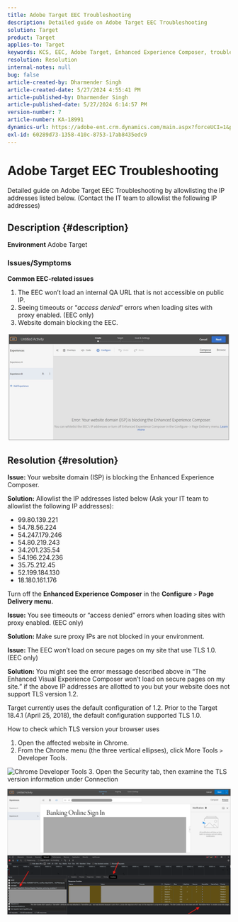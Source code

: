 ```yaml
---
title: Adobe Target EEC Troubleshooting
description: Detailed guide on Adobe Target EEC Troubleshooting
solution: Target
product: Target
applies-to: Target
keywords: KCS, EEC, Adobe Target, Enhanced Experience Composer, troubleshooting
resolution: Resolution
internal-notes: null
bug: false
article-created-by: Dharmender Singh
article-created-date: 5/27/2024 4:55:41 PM
article-published-by: Dharmender Singh
article-published-date: 5/27/2024 6:14:57 PM
version-number: 7
article-number: KA-18991
dynamics-url: https://adobe-ent.crm.dynamics.com/main.aspx?forceUCI=1&pagetype=entityrecord&etn=knowledgearticle&id=00f6b9ef-491c-ef11-840b-6045bd034c54
exl-id: 60289d73-1358-410c-8753-17ab8435edc9
---
```

# Adobe Target EEC Troubleshooting


Detailed guide on Adobe Target EEC Troubleshooting by allowlisting the IP addresses listed below. (Contact the IT team to allowlist the following IP addresses)

## Description {#description}


<b>Environment</b>
Adobe Target

### Issues/Symptoms

<b>Common EEC-related issues</b>
1. The EEC won’t load an internal QA URL that is not accessible on public IP.
2. Seeing timeouts or “*access denied*” errors when loading sites with proxy enabled. (EEC only)
3. Website domain blocking the EEC.

![](assets/___02f6b9ef-491c-ef11-840b-6045bd034c54___.png)


## Resolution {#resolution}


<b>Issue: </b>Your website domain (ISP) is blocking the Enhanced Experience Composer.

<b>Solution:</b> Allowlist the IP addresses listed below (Ask your IT team to allowlist the following IP addresses):

- 99.80.139.221
- 54.78.56.224
- 54.247.179.246
- 54.80.219.243
- 34.201.235.54
- 54.196.224.236
- 35.75.212.45
- 52.199.184.130
- 18.180.161.176


Turn off the <b>Enhanced Experience Composer</b> in the <b>Configure</b> `>` <b> Page Delivery menu.</b>





<b>Issue:</b> You see timeouts or “access denied” errors when loading sites with proxy enabled. (EEC only)

<b>Solution: </b>Make sure proxy IPs are not blocked in your environment.



<b>Issue: </b>The EEC won’t load on secure pages on my site that use TLS 1.0. (EEC only)

<b>Solution: </b>You might see the error message described above in “The Enhanced Visual Experience Composer won’t load on secure pages on my site.” if the above IP addresses are allotted to you but your website does not support TLS version 1.2.

Target currently uses the default configuration of 1.2. Prior to the Target 18.4.1 (April 25, 2018), the default configuration supported TLS 1.0.

How to check which TLS version your browser uses
1. Open the affected website in Chrome.
2. From the Chrome menu (the three vertical ellipses), click More Tools `>`  Developer Tools.

![Chrome Developer Tools](https://experienceleague.adobe.com/docs/target/assets/chrome-developer-tools.png?lang=en)
3. Open the Security tab, then examine the TLS version information under Connection

![](assets/86ad6c3a-541c-ef11-840b-6045bd034c54.png)
